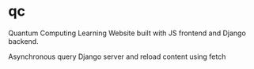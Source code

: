 # qc

Quantum Computing Learning Website built with JS frontend and Django backend.

Asynchronous query Django server and reload content using fetch
